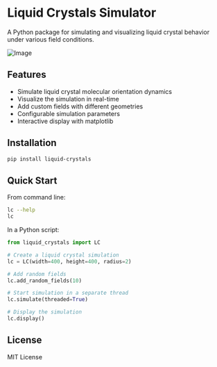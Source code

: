 # Liquid Crystals Simulator

A Python package for simulating and visualizing liquid crystal behavior under various field conditions.

![Image](./screenshot.jpg)

## Features

- Simulate liquid crystal molecular orientation dynamics
- Visualize the simulation in real-time
- Add custom fields with different geometries
- Configurable simulation parameters
- Interactive display with matplotlib

## Installation

```bash
pip install liquid-crystals
```

## Quick Start

From command line:

```bash
lc --help
lc
```

In a Python script:

```python
from liquid_crystals import LC

# Create a liquid crystal simulation
lc = LC(width=400, height=400, radius=2)

# Add random fields
lc.add_random_fields(10)

# Start simulation in a separate thread
lc.simulate(threaded=True)

# Display the simulation
lc.display()
```

## License

MIT License
